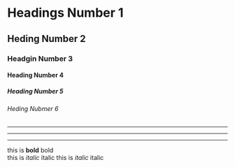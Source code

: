 <!--Headers Size-->
# Headings Number 1 #
## Heding Number 2 ##
### Headgin Number 3 ###
#### Heading Number 4 ####
##### Heading Number 5 #####
###### Heding Nubmer 6 ######
<!--Horizontal lines-->
***
___
---
<!--Bold-->
this is **bold** bold\
this is _italic_ italic
this is *italic* italic

